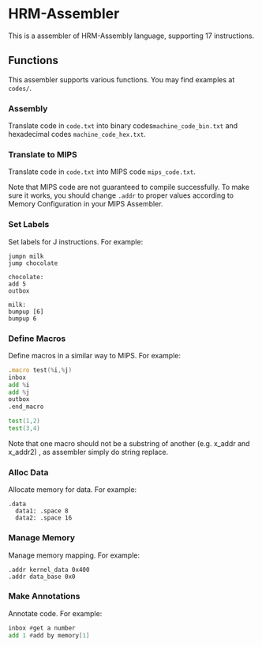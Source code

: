 # HRM-Assembler

This is a assembler of HRM-Assembly language, supporting 17 instructions.



## Functions

This assembler supports various functions. You may find examples at  `codes/`.

### Assembly

Translate code in `code.txt` into binary codes`machine_code_bin.txt` and hexadecimal codes `machine_code_hex.txt`.

### Translate to MIPS

Translate code in `code.txt` into MIPS code `mips_code.txt`.

Note that MIPS code are not guaranteed to compile successfully. To make sure it works, you should change `.addr` to proper values according to Memory Configuration in your MIPS Assembler.

### Set Labels

Set labels for J instructions. For example:

```assembly
jumpn milk
jump chocolate

chocolate:
add 5
outbox

milk:
bumpup [6]
bumpup 6
```

### Define Macros

Define macros in a similar way to MIPS. For example:

```asm
.macro test(%i,%j)
inbox
add %i
add %j
outbox
.end_macro

test(1,2)
test(3,4)
```

Note that one macro should not be a substring of another (e.g. x_addr and x_addr2) , as assembler simply do string replace. 

### Alloc Data

Allocate memory for data. For example:

```assembly
.data
  data1: .space 8
  data2: .space 16
```

### Manage Memory

Manage memory mapping. For example:

```assembly
.addr kernel_data 0x400
.addr data_base 0x0
```

### Make Annotations

Annotate code. For example:

```asm
inbox #get a number
add 1 #add by memory[1]
```

